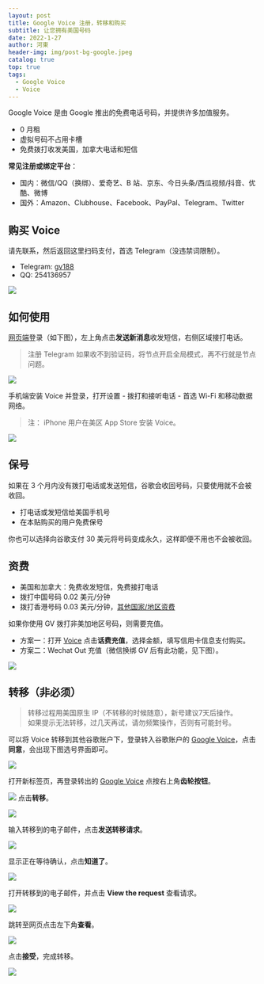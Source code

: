 ```yaml
---
layout: post
title: Google Voice 注册，转移和购买
subtitle: 让您拥有美国号码
date: 2022-1-27
author: 河東
header-img: img/post-bg-google.jpeg
catalog: true
top: true
tags:
  - Google Voice
  - Voice
---
```


Google Voice 是由 Google 推出的免费电话号码，并提供许多加值服务。

- 0 月租
- 虚拟号码不占用卡槽
- 免费拨打收发美国，加拿大电话和短信

**常见注册或绑定平台**：
- 国内：微信/QQ（换绑）、爱奇艺、B 站、京东、今日头条/西瓜视频/抖音、优酷、微博
- 国外：Amazon、Clubhouse、Facebook、PayPal、Telegram、Twitter


## 购买 Voice

请先联系，然后返回这里扫码支付，首选 Telegram（没违禁词限制）。
- Telegram: [gv188](https://t.me/gv188) 
- QQ: 254136957

![](https://i.imgur.com/6TtN8ON.png)


## 如何使用

[网页端](https://voice.google.com/)登录（如下图），左上角点击**发送新消息**收发短信，右侧区域接打电话。

>注册 Telegram 如果收不到验证码，将节点开启全局模式，再不行就是节点问题。

![](https://i.imgur.com/IrB7dd5.png)


手机端安装 Voice 并登录，打开设置 - 拨打和接听电话 - 首选 Wi-Fi 和移动数据网络。

> 注： iPhone 用户在美区 App Store 安装 Voice。

![](https://i.loli.net/2021/03/02/TM7HSyVJK5fbnCQ.png)


## 保号

如果在 3 个月内没有拨打电话或发送短信，谷歌会收回号码，只要使用就不会被收回。

- 打电话或发短信给美国手机号
- 在本贴购买的用户免费保号

你也可以选择向谷歌支付 30 美元将号码变成永久，这样即便不用也不会被收回。
  

## 资费

- 美国和加拿大：免费收发短信，免费接打电话
- 拨打中国号码 0.02 美元/分钟
- 拨打香港号码 0.03 美元/分钟，[其他国家/地区资费](https://voice.google.com/u/0/rates?pli=1)

如果你使用 GV 拨打非美加地区号码，则需要充值。

- 方案一：打开 [Voice](https://voice.google.com/u/3/billing) 点击**话费充值**，选择金额，填写信用卡信息支付购买。
- 方案二：Wechat Out 充值（微信换绑 GV 后有此功能，见下图）。

![](https://i.imgur.com/facZ0Wb.jpg)

## 转移（非必须）

> 转移过程用美国原生 IP（不转移的时候随意），新号建议7天后操作。\
> 如果提示无法转移，过几天再试，请勿频繁操作，否则有可能封号。


可以将 Voice 转移到其他谷歌账户下，登录转入谷歌账户的 [Google Voice](https://voice.google.com/u/0/messages)，点击**同意**，会出现下图选号界面即可。

![](https://i.imgur.com/b7Iiwn2.png)

打开新标签页，再登录转出的 [Google Voice](https://voice.google.com/u/0/messages) 点按右上角**齿轮按钮**。


![](https://i.imgur.com/FpZ4KxH.png)
点击**转移**。

![](https://i.imgur.com/OASFgdA.png)

输入转移到的电子邮件，点击**发送转移请求**。

![](https://i.imgur.com/dnPKT2H.png)

显示正在等待确认，点击**知道了**。

![](https://i.imgur.com/YbWLJgg.png)

打开转移到的电子邮件，并点击 **View the request** 查看请求。

![](https://i.imgur.com/4H0A9lC.png)

跳转至网页点击左下角**查看**。

![](https://i.imgur.com/Yl00SOG.png)

点击**接受**，完成转移。

![](https://i.imgur.com/naiWfji.png)

